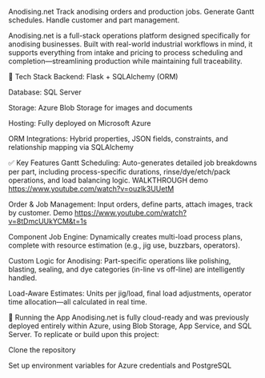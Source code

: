 Anodising.net
Track anodising orders and production jobs.
Generate Gantt schedules.
Handle customer and part management.

Anodising.net is a full-stack operations platform designed specifically for anodising businesses. Built with real-world industrial workflows in mind, it supports everything from intake and pricing to process scheduling and completion—streamlining production while maintaining full traceability.

🔧 Tech Stack
Backend: Flask + SQLAlchemy (ORM)

Database: SQL Server

Storage: Azure Blob Storage for images and documents

Hosting: Fully deployed on Microsoft Azure

ORM Integrations: Hybrid properties, JSON fields, constraints, and relationship mapping via SQLAlchemy

✅ Key Features
Gantt Scheduling:
Auto-generates detailed job breakdowns per part, including process-specific durations, rinse/dye/etch/pack operations, and load balancing logic. WALKTHROUGH demo https://www.youtube.com/watch?v=ouzlk3UUetM

Order & Job Management:
Input orders, define parts, attach images, track by customer. Demo https://www.youtube.com/watch?v=8tDmcUUkYCM&t=1s

Component Job Engine:
Dynamically creates multi-load process plans, complete with resource estimation (e.g., jig use, buzzbars, operators).

Custom Logic for Anodising:
Part-specific operations like polishing, blasting, sealing, and dye categories (in-line vs off-line) are intelligently handled.

Load-Aware Estimates:
Units per jig/load, final load adjustments, operator time allocation—all calculated in real time.

🚀 Running the App
Anodising.net is fully cloud-ready and was previously deployed entirely within Azure, using Blob Storage, App Service, and SQL Server.
To replicate or build upon this project:

Clone the repository

Set up environment variables for Azure credentials and PostgreSQL
